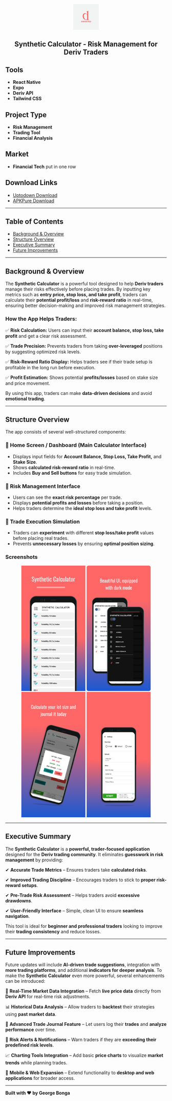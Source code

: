 <p align="center">
  <img src="https://github.com/GeorgeBonga/Synthetic-Calculator/blob/main/src/icon.png" width="80" radius ="50";"/>
</p>
<h2 align="center"><strong>Synthetic Calculator - Risk Management for Deriv Traders</strong></h2>



## Tools
- **React Native**
- **Expo**
- **Deriv API**
- **Tailwind CSS**

## Project Type
- **Risk Management**
- **Trading Tool**
- **Financial Analysis**

## Market
- **Financial Tech** put in one row


## Download Links
- [Uptodown Download](https://apkpure.com/synthetic-calculator/com.bonga.SyntheticDcalculator)
- [APKPure Download](https://apkpure.com/synthetic-calculator/com.bonga.SyntheticDcalculator)

---

## Table of Contents
- [Background & Overview](#background--overview)
- [Structure Overview](#structure-overview)
- [Executive Summary](#executive-summary)
- [Future Improvements](#future-improvements)

---

## Background & Overview
The **Synthetic Calculator** is a powerful tool designed to help **Deriv traders** manage their risks effectively before placing trades. By inputting key metrics such as **entry price, stop loss, and take profit**, traders can calculate their **potential profit/loss** and **risk-reward ratio** in real-time, ensuring better decision-making and improved risk management strategies.

### How the App Helps Traders:
✅ **Risk Calculation:** Users can input their **account balance, stop loss, take profit** and get a clear risk assessment.

✅ **Trade Precision:** Prevents traders from taking **over-leveraged** positions by suggesting optimized risk levels.

✅ **Risk-Reward Ratio Display:** Helps traders see if their trade setup is profitable in the long run before execution.

✅ **Profit Estimation:** Shows potential **profits/losses** based on stake size and price movement.

By using this app, traders can make **data-driven decisions** and avoid **emotional trading**.

---

## Structure Overview
The app consists of several well-structured components:

### 🔹 Home Screen / Dashboard (Main Calculator Interface)
- Displays input fields for **Account Balance, Stop Loss, Take Profit,** and **Stake Size**.
- Shows **calculated risk-reward ratio** in real-time.
- Includes **Buy and Sell buttons** for easy trade simulation.

### 🔹 Risk Management Interface
- Users can see the **exact risk percentage** per trade.
- Displays **potential profits and losses** before taking a position.
- Helps traders determine the **ideal stop loss and take profit** levels.

### 🔹 Trade Execution Simulation
- Traders can **experiment** with different **stop loss/take profit** values before placing real trades.
- Prevents **unnecessary losses** by ensuring **optimal position sizing**.

### Screenshots

<p align="center">
  <img src="https://github.com/GeorgeBonga/Synthetic-Calculator/blob/main/src/1.png" width="200"/>
  <img src="https://github.com/GeorgeBonga/Synthetic-Calculator/blob/main/src/3.png" width="200"/>
  <img src="https://github.com/GeorgeBonga/Synthetic-Calculator/blob/main/src/5.png" width="200"/>
  <img src="https://github.com/GeorgeBonga/Synthetic-Calculator/blob/main/src/7.png" width="200"/>
</p>



---

## Executive Summary
The **Synthetic Calculator** is a **powerful, trader-focused application** designed for the **Deriv trading community**. It eliminates **guesswork in risk management** by providing:

✔ **Accurate Trade Metrics** – Ensures traders take **calculated risks**.

✔ **Improved Trading Discipline** – Encourages traders to stick to **proper risk-reward setups**.

✔ **Pre-Trade Risk Assessment** – Helps traders avoid **excessive drawdowns**.

✔ **User-Friendly Interface** – Simple, clean UI to ensure **seamless navigation**.

This tool is ideal for **beginner and professional traders** looking to improve their **trading consistency** and reduce losses.

---

## Future Improvements
Future updates will include **AI-driven trade suggestions**, integration with **more trading platforms**, and additional **indicators for deeper analysis**. To make the **Synthetic Calculator** even more powerful, several enhancements can be introduced:

🚀 **Real-Time Market Data Integration** – Fetch **live price data** directly from **Deriv API** for real-time risk adjustments.

📊 **Historical Data Analysis** – Allow traders to **backtest** their strategies using **past market data**.

📅 **Advanced Trade Journal Feature** – Let users log their **trades** and **analyze performance** over time.

🔔 **Risk Alerts & Notifications** – Warn traders if they are **exceeding their predefined risk levels**.

📈 **Charting Tools Integration** – Add basic **price charts** to visualize **market trends** while planning trades.

📲 **Mobile & Web Expansion** – Extend functionality to **desktop and web applications** for broader access.

---

**Built with ❤️ by George Bonga**

